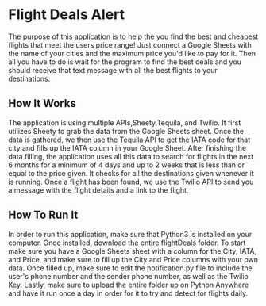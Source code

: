 # Flight Deals Alert

The purpose of this application is to help the you find the best and cheapest flights that meet the users price range! Just connect a Google Sheets with the name of your cities and the maximum price you'd like to pay for it. Then all you have to do is wait for the program to find the best deals and you should receive that text message with all the best flights to your destinations.  

## How It Works

The application is using multiple APIs,Sheety,Tequila, and Twilio. It first utilizes Sheety to grab the data from the Google Sheets sheet. Once the data is gathered, we then use the Tequila API to get the IATA code for that city and fills up the IATA column in your Google Sheet. After finishing the data filling, the application uses all this data to search for flights in the next 6 months for a minimum of 4 days and up to 2 weeks that is less than or equal to the price given. It checks for all the destinations given whenever it is running. Once a flight has been found, we use the Twilio API to send you a message with the flight details and a link to the flight.
## How To Run It

In order to run this application, make sure that Python3 is installed on your computer. Once installed, download the entire flightDeals folder. To start make sure you have a Google Sheets sheet with a column for the City, IATA, and Price, and make sure to fill up the City and Price columns with your own data. Once filled up, make sure to edit the notification.py file to include the user's phone number and the sender phone number, as well as the Twilio Key. Lastly, make sure to upload the entire folder up on Python Anywhere and have it run once a day in order for it to try and detect for flights daily.
